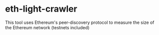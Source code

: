 # eth-light-crawler
This tool uses Ethereum's peer-discovery protocol to measure the size of the Ethereum network (testnets included) 
